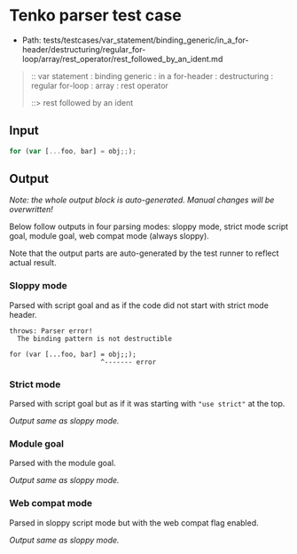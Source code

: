 # Tenko parser test case

- Path: tests/testcases/var_statement/binding_generic/in_a_for-header/destructuring/regular_for-loop/array/rest_operator/rest_followed_by_an_ident.md

> :: var statement : binding generic : in a for-header : destructuring : regular for-loop : array : rest operator
>
> ::> rest followed by an ident

## Input


`````js
for (var [...foo, bar] = obj;;);
`````

## Output

_Note: the whole output block is auto-generated. Manual changes will be overwritten!_

Below follow outputs in four parsing modes: sloppy mode, strict mode script goal, module goal, web compat mode (always sloppy).

Note that the output parts are auto-generated by the test runner to reflect actual result.

### Sloppy mode

Parsed with script goal and as if the code did not start with strict mode header.

`````
throws: Parser error!
  The binding pattern is not destructible

for (var [...foo, bar] = obj;;);
                       ^------- error
`````

### Strict mode

Parsed with script goal but as if it was starting with `"use strict"` at the top.

_Output same as sloppy mode._

### Module goal

Parsed with the module goal.

_Output same as sloppy mode._

### Web compat mode

Parsed in sloppy script mode but with the web compat flag enabled.

_Output same as sloppy mode._
